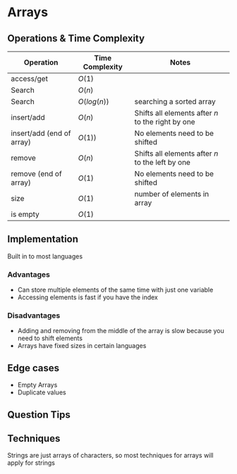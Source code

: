 # Arrays

## Operations & Time Complexity
| Operation | Time Complexity | Notes |
| ----------|-----------------|-------| 
| access/get | $O(1)$ | |
| Search | $O(n)$| |
| Search | $O(log (n))$ | searching a sorted array|
| insert/add | $O(n)$ | Shifts all elements after $n$ to the right by one|
| insert/add (end of array) | $O(1)$) | No elements need to be shifted|
| remove | $O(n)$ | Shifts all elements after $n$ to the left by one|
|remove (end of array) | $O(1)$ | No elements need to be shifted |
| size | $O(1)$ | number of elements in array|
| is empty | $O(1)$ | |

## Implementation
Built in to most languages

### Advantages
- Can store multiple elements of the same time with just one variable
- Accessing elements is fast if you have the index
### Disadvantages
- Adding and removing from the middle of the array is slow because you need to shift elements
- Arrays have fixed sizes in certain languages

## Edge cases
- Empty Arrays
- Duplicate values

## Question Tips

## Techniques
Strings are just arrays of characters, so most techniques for arrays will apply for strings
